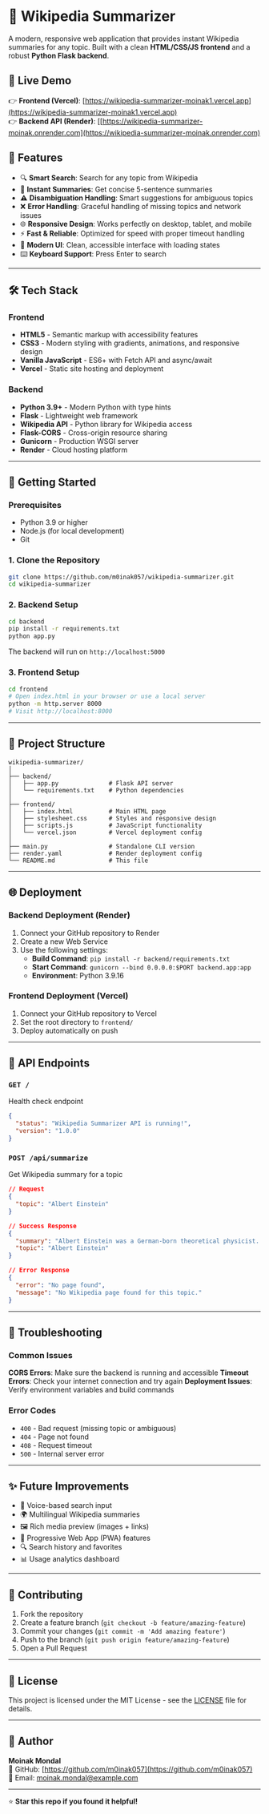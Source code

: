 # 📄 Wikipedia Summarizer

A modern, responsive web application that provides instant Wikipedia summaries for any topic. Built with a clean **HTML/CSS/JS frontend** and a robust **Python Flask backend**.

## 🔗 Live Demo

👉 **Frontend (Vercel)**: [https://wikipedia-summarizer-moinak1.vercel.app](https://wikipedia-summarizer-moinak1.vercel.app)  
👉 **Backend API (Render)**: [[https://wikipedia-summarizer-moinak.onrender.com](https://wikipedia-summarizer-moinak.onrender.com)

## 🧠 Features

* 🔍 **Smart Search**: Search for any topic from Wikipedia
* 📄 **Instant Summaries**: Get concise 5-sentence summaries
* ⚠️ **Disambiguation Handling**: Smart suggestions for ambiguous topics
* ❌ **Error Handling**: Graceful handling of missing topics and network issues
* 🌐 **Responsive Design**: Works perfectly on desktop, tablet, and mobile
* ⚡ **Fast & Reliable**: Optimized for speed with proper timeout handling
* 🎨 **Modern UI**: Clean, accessible interface with loading states
* ⌨️ **Keyboard Support**: Press Enter to search

---

## 🛠️ Tech Stack

### Frontend
* **HTML5** - Semantic markup with accessibility features
* **CSS3** - Modern styling with gradients, animations, and responsive design
* **Vanilla JavaScript** - ES6+ with Fetch API and async/await
* **Vercel** - Static site hosting and deployment

### Backend
* **Python 3.9+** - Modern Python with type hints
* **Flask** - Lightweight web framework
* **Wikipedia API** - Python library for Wikipedia access
* **Flask-CORS** - Cross-origin resource sharing
* **Gunicorn** - Production WSGI server
* **Render** - Cloud hosting platform

---

## 🚀 Getting Started

### Prerequisites
* Python 3.9 or higher
* Node.js (for local development)
* Git

### 1. Clone the Repository
```bash
git clone https://github.com/m0inak057/wikipedia-summarizer.git
cd wikipedia-summarizer
```

### 2. Backend Setup
```bash
cd backend
pip install -r requirements.txt
python app.py
```
The backend will run on `http://localhost:5000`

### 3. Frontend Setup
```bash
cd frontend
# Open index.html in your browser or use a local server
python -m http.server 8000
# Visit http://localhost:8000
```

---

## 📁 Project Structure

```
wikipedia-summarizer/
│
├── backend/
│   ├── app.py              # Flask API server
│   └── requirements.txt    # Python dependencies
│
├── frontend/
│   ├── index.html          # Main HTML page
│   ├── stylesheet.css      # Styles and responsive design
│   ├── scripts.js          # JavaScript functionality
│   └── vercel.json         # Vercel deployment config
│
├── main.py                 # Standalone CLI version
├── render.yaml             # Render deployment config
└── README.md               # This file
```

---

## 🌐 Deployment

### Backend Deployment (Render)
1. Connect your GitHub repository to Render
2. Create a new Web Service
3. Use the following settings:
   - **Build Command**: `pip install -r backend/requirements.txt`
   - **Start Command**: `gunicorn --bind 0.0.0.0:$PORT backend.app:app`
   - **Environment**: Python 3.9.16

### Frontend Deployment (Vercel)
1. Connect your GitHub repository to Vercel
2. Set the root directory to `frontend/`
3. Deploy automatically on push

---

## 🔧 API Endpoints

### `GET /`
Health check endpoint
```json
{
  "status": "Wikipedia Summarizer API is running!",
  "version": "1.0.0"
}
```

### `POST /api/summarize`
Get Wikipedia summary for a topic
```json
// Request
{
  "topic": "Albert Einstein"
}

// Success Response
{
  "summary": "Albert Einstein was a German-born theoretical physicist...",
  "topic": "Albert Einstein"
}

// Error Response
{
  "error": "No page found",
  "message": "No Wikipedia page found for this topic."
}
```

---

## 🐛 Troubleshooting

### Common Issues

**CORS Errors**: Make sure the backend is running and accessible
**Timeout Errors**: Check your internet connection and try again
**Deployment Issues**: Verify environment variables and build commands

### Error Codes
* `400` - Bad request (missing topic or ambiguous)
* `404` - Page not found
* `408` - Request timeout
* `500` - Internal server error

---

## ✨ Future Improvements

* 🎤 Voice-based search input
* 🌍 Multilingual Wikipedia summaries
* 🖼️ Rich media preview (images + links)
* 📱 Progressive Web App (PWA) features
* 🔍 Search history and favorites
* 📊 Usage analytics dashboard

---

## 🤝 Contributing

1. Fork the repository
2. Create a feature branch (`git checkout -b feature/amazing-feature`)
3. Commit your changes (`git commit -m 'Add amazing feature'`)
4. Push to the branch (`git push origin feature/amazing-feature`)
5. Open a Pull Request

---

## 📄 License

This project is licensed under the MIT License - see the [LICENSE](LICENSE) file for details.

---

## 🙌 Author

**Moinak Mondal**  
🔗 GitHub: [https://github.com/m0inak057](https://github.com/m0inak057)  
📧 Email: moinak.mondal@example.com

---

⭐ **Star this repo if you found it helpful!**
